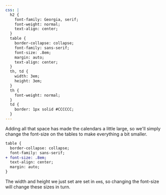 ```yaml
---
css: |
  h2 {
    font-family: Georgia, serif;
    font-weight: normal;
    text-align: center;
  }
  table {
    border-collapse: collapse;
    font-family: sans-serif;
    font-size: .8em;
    margin: auto;
    text-align: center;
  }
  th, td {
    width: 3em;
    height: 3em;
  }
  th {
    font-weight: normal;
  }
  td {
    border: 1px solid #CCCCCC;
  }
---
```


Adding all that space has made the calendars a little large, so we'll simply change the font-size on the tables to make everything a bit smaller.

```diff
table {
  border-collapse: collapse;
  font-family: sans-serif;
+ font-size: .8em;
  text-align: center;
  margin: auto;
}
```

The width and height we just set are set in `em`s, so changing the font-size will change these sizes in turn.
